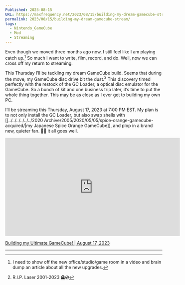 ```yaml
---
Published: 2023-08-15
URL: https://maxfrequency.net/2023/08/15/building-my-dream-gamecube-stream/
permalink: 2023/08/15/building-my-dream-gamecube-stream/
tags:
  - Nintendo_GameCube
  - Mod
  - Streaming
---
```

Even though we moved three months ago now, I still feel like I am playing catch up.[^1] So much I want to write, film, record, and do. Well, now we can cross off my return to streaming.

This Thursday I’ll be tackling my dream GameCube build. Seems that during the move, my GameCube disc drive bit the dust.[^2] This discovery timed perfectly with the restock of the GC Loader, a optical disc emulator for the GameCube. So a bunch of kit and one business trip later, it’s time to put the whole thing together. This may be as close as I ever get to building my own PC.

I’ll be streaming this Thursday, August 17, 2023 at 7:00 PM EST. My plan is to not only install the GC Loader, but also swap shells with [[../../../../../../2020 Archive/2005/2020/05/05/spice-orange-gamecube-acquired/|my Japanese Spice Orange GameCube]], and plop in a brand new, quieter fan. 🤞🏻 it all goes well.

<div class=iframe-container>
<iframe width="560" height="315" src="https://www.youtube-nocookie.com/embed/PU73SllE_gg?si=FJXVFMoKCVulCoQy" title="YouTube video player" frameborder="0" allow="accelerometer; autoplay; clipboard-write; encrypted-media; gyroscope; picture-in-picture; web-share" allowfullscreen></iframe>
</div>

[Building my Ultimate GameCube! | August 17, 2023](https://www.youtube.com/live/PU73SllE_gg)

---
[^1]: I need to show off the new office/studio/game room in a video and brain dump an article about all the new upgrades.
[^2]: R.I.P. Laser 2001-2023 🪦💿